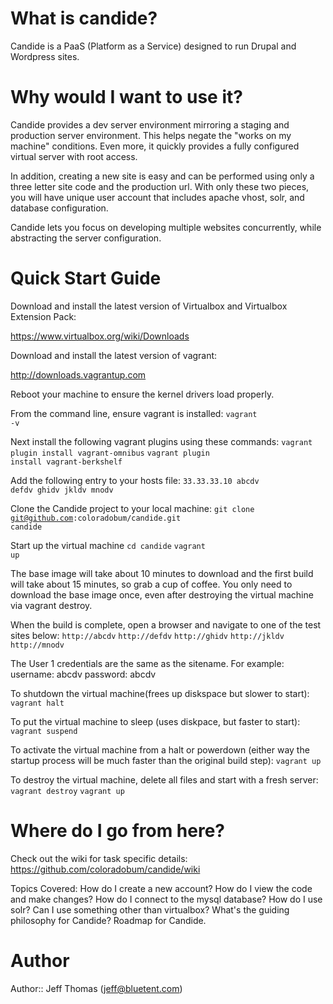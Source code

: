 # What is candide?
Candide is a PaaS (Platform as a Service) designed to run Drupal and Wordpress sites.

# Why would I want to use it?
Candide provides a dev server environment mirroring a staging and production server environment. This helps negate the "works on my machine" conditions. Even more, it quickly provides a fully configured virtual server with root access.

In addition, creating a new site is easy and can be performed using only a three letter site code and the production url. With only these two pieces, you will have unique user account that includes apache vhost, solr, and database configuration.

Candide lets you focus on developing multiple websites concurrently, while abstracting the server configuration.

# Quick Start Guide
Download and install the latest version of Virtualbox and Virtualbox Extension Pack:

https://www.virtualbox.org/wiki/Downloads

Download and install the latest version of vagrant:

http://downloads.vagrantup.com


Reboot your machine to ensure the kernel drivers load properly.

From the command line, ensure vagrant is installed:
<code>vagrant -v</code>

Next install the following vagrant plugins using these commands:
<code>vagrant plugin install vagrant-omnibus</code>
<code>vagrant plugin install vagrant-berkshelf</code>

Add the following entry to your hosts file:
<code>33.33.33.10                abcdv defdv ghidv jkldv mnodv</code>

Clone the Candide project to your local machine:
<code>git clone git@github.com:coloradobum/candide.git candide</code>

Start up the virtual machine
<code>cd candide</code>
<code>vagrant up</code>

The base image will take about 10 minutes to download and the first build will take about 15 minutes, so grab a cup of coffee. You only need to download the base image once, even after destroying the virtual machine via vagrant destroy.

When the build is complete, open a browser and navigate to one of the test sites below:
<code>http://abcdv</code>
<code>http://defdv</code>
<code>http://ghidv</code>
<code>http://jkldv</code>
<code>http://mnodv</code>

The User 1 credentials are the same as the sitename. For example:
username: abcdv
password: abcdv

To shutdown the virtual machine(frees up diskspace but slower to start):
<code>vagrant halt</code>

To put the virtual machine to sleep (uses diskpace, but faster to start):
<code>vagrant suspend</code>

To activate the virtual machine from a halt or powerdown (either way the startup process will be much faster than the original build step):
<code>vagrant up</code>

To destroy the virtual machine, delete all files and start with a fresh server:
<code>vagrant destroy</code>
<code>vagrant up</code>

# Where do I go from here?
Check out the wiki for task specific details:
https://github.com/coloradobum/candide/wiki

Topics Covered:
How do I create a new account?
How do I view the code and make changes?
How do I connect to the mysql database?
How do I use solr?
Can I use something other than virtualbox?
What's the guiding philosophy for Candide?
Roadmap for Candide.


# Author
Author:: Jeff Thomas (<jeff@bluetent.com>)
